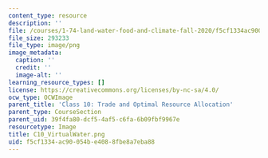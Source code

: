 ```yaml
---
content_type: resource
description: ''
file: /courses/1-74-land-water-food-and-climate-fall-2020/f5cf1334ac90054be4088fbe8a7eba88_C10_VirtualWater.png
file_size: 293233
file_type: image/png
image_metadata:
  caption: ''
  credit: ''
  image-alt: ''
learning_resource_types: []
license: https://creativecommons.org/licenses/by-nc-sa/4.0/
ocw_type: OCWImage
parent_title: 'Class 10: Trade and Optimal Resource Allocation'
parent_type: CourseSection
parent_uid: 39f4fa80-dcf5-4af5-c6fa-6b09fbf9967e
resourcetype: Image
title: C10_VirtualWater.png
uid: f5cf1334-ac90-054b-e408-8fbe8a7eba88
---
```

